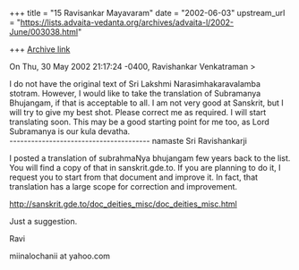 +++
title = "15 Ravisankar Mayavaram"
date = "2002-06-03"
upstream_url = "https://lists.advaita-vedanta.org/archives/advaita-l/2002-June/003038.html"

+++
[Archive link](https://lists.advaita-vedanta.org/archives/advaita-l/2002-June/003038.html)

On Thu, 30 May 2002 21:17:24 -0400, Ravishankar Venkatraman >
<DIV>I do not have the original text of Sri Lakshmi Narasimhakaravalamba
stotram. However, I would like to take the translation of Subramanya
Bhujangam, if that is acceptable to all. I am not very good at Sanskrit,
but I will try to give my best shot. Please correct me as required. I will
start translating soon. This may be a good starting point for me too, as
Lord Subramanya is our kula devatha.</DIV>
---------------------------------------
namaste Sri Ravishankarji

I posted a translation of subrahmaNya bhujangam few years back to the list.
You will find a copy of that in sanskrit.gde.to. If you are planning to do
it, I request you to start from that document and improve it.   In fact,
that translation  has a large scope for correction and improvement.

http://sanskrit.gde.to/doc_deities_misc/doc_deities_misc.html

Just a suggestion.

Ravi

miinalochanii at yahoo.com

